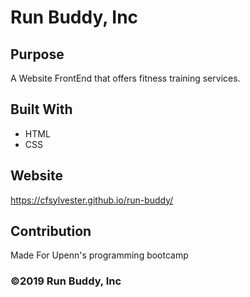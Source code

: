 # Run Buddy, Inc

## Purpose
A Website FrontEnd that offers fitness training services.

## Built With
* HTML
* CSS

## Website  
https://cfsylvester.github.io/run-buddy/

## Contribution
Made For Upenn's programming bootcamp

### &copy;2019 Run Buddy, Inc
